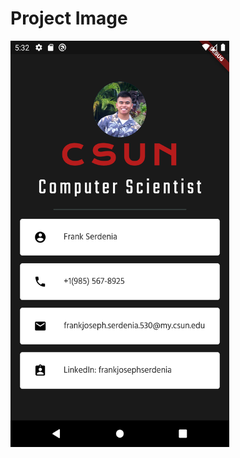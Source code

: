 # Project Image

<img src="https://github.com/frankmaayn/flutter_projects/blob/main/project_images/mi_card.png" width="350" height="650">
